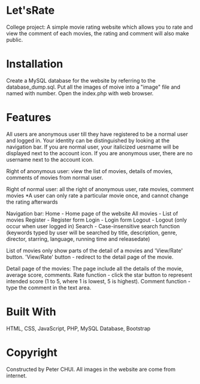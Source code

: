 # Let'sRate 
College project: A simple movie rating website which allows you to rate and view the comment of each movies, the rating and comment will also make public.

# Installation
Create a MySQL database for the website by referring to the database_dump.sql.
Put all the images of moive into a "image" file and named with number. 
Open the index.php with web browser.

# Features
All users are anonymous user till they have registered to be a normal user and logged in.
Your identity can be distinguished by looking at the navigation bar.
If you are normal user, your italicized uesrname will be displayed next to the account icon.
If you are anonymous user, there are no username next to the account icon.

Right of anonymous user: 
view the list of movies, details of movies, comments of movies from normal user.

Right of normal user:
all the right of anonymous user, rate movies, comment movies
*A user can only rate a particular movie once, and cannot change the rating afterwards

Navigation bar:
Home - Home page of the website
All movies - List of movies
Register - Register form
Login - Login form
Logout - Logout (only occur when user logged in)
Search - Case-insensitive search function (keywords typed by user will be searched by title, description, genre, director, starring, language, running time and releasedate)

List of movies only show parts of the detail of a movies and 'View/Rate' button.
'View/Rate' button - redirect to the detail page of the movie.

Detail page of the movies:
The page include all the details of the movie, average score, comments.
Rate function - click the star button to represent intended score (1 to 5, where 1 is lowest, 5 is highest).
Comment function - type the comment in the text area.

# Built With
HTML, CSS, JavaScript, PHP, MySQL Database, Bootstrap

# Copyright
Constructed by Peter CHUI.
All images in the website are come from internet.
